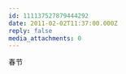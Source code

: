 ```yaml
---
id: 111137527879444292
date: 2011-02-02T11:37:00.000Z
reply: false
media_attachments: 0
---
```


春节 ​​​​

